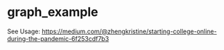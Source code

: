 # graph_example

See Usage: https://medium.com/@zhengkristine/starting-college-online-during-the-pandemic-6f253cdf7b3
